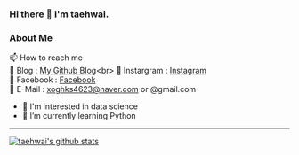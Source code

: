 ### Hi there 👋 I'm taehwai.

### About Me
📫 How to reach me <br>
📰 Blog : [My Github Blog](https://taehwai.github.io.)<br>
📙 Instargram : [Instagram](https://www.instagram.com/taehwai_/)<br>
📘 Facebook : [Facebook](https://www.facebook.com/profile.php?id=100003574690844)<br>
📩 E-Mail : xoghks4623@naver.com or @gmail.com<br>
- 🔭 I'm interested in data science 
- 🌱 I’m currently learning Python 

---

[![taehwai's github stats](https://github-readme-stats.vercel.app/api?username=taehwai)](https://github.com/anuraghazra/github-readme-stats)
